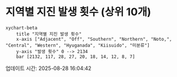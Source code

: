 # 지역별 지진 발생 횟수 (상위 10개)

```mermaid
xychart-beta
    title "지역별 지진 발생 횟수"
    x-axis ["Adjacent", "Off", "Southern", "Northern", "Noto,", "Central", "Western", "Hyuganada", "Kiisuido", "미분류"]
    y-axis "발생 횟수" 0 --> 2134
    bar [2132, 117, 28, 27, 20, 18, 14, 12, 8, 7]
```

업데이트 시간: 2025-08-28 16:04:42
